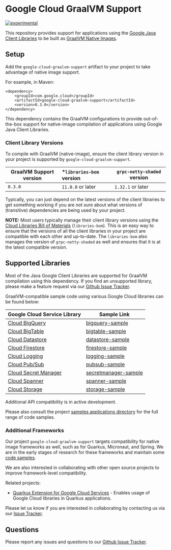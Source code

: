 # Google Cloud GraalVM Support

[![experimental](http://badges.github.io/stability-badges/dist/experimental.svg)](http://github.com/badges/stability-badges)

This repository provides support for applications using the [Google Java Client Libraries](https://github.com/googleapis/google-cloud-java) to be built as [GraalVM Native Images](https://www.graalvm.org/reference-manual/native-image/).

## Setup

Add the `google-cloud-graalvm-support` artifact to your project to take advantage of native image support.

For example, in Maven:

```
<dependency>
    <groupId>com.google.cloud</groupId>
    <artifactId>google-cloud-graalvm-support</artifactId>
    <version>0.3.0</version>
</dependency>
```

This dependency contains the GraalVM configurations to provide out-of-the-box support for native-image compilation of applications using Google Java Client Libraries.

### Client Library Versions

To compile with GraalVM (native-image), ensure the client library version in your project is supported by `google-cloud-graalvm-support`.

| GraalVM Support version | *`libraries-bom` version | `grpc-netty-shaded` version |
|-------------------------|:-------------------------|-----------------------------|
| `0.3.0`                 | `11.0.0` or later        | `1.32.1` or later           |

Typically, you can just depend on the latest versions of the client libraries to get something working if you are not sure about what versions of (transitive) dependencies are being used by your project.

**NOTE:** Most users typically manage their client library versions using the [Cloud Libraries Bill of Materials](https://github.com/GoogleCloudPlatform/cloud-opensource-java/wiki/The-Google-Cloud-Platform-Libraries-BOM) (`libraries-bom`).
This is an easy way to ensure that the versions of all the client libraries in your project are compatible with each other and up-to-date.
The `libraries-bom` also manages the version of `grpc-netty-shaded` as well and ensures that it is at the latest compatible version.

## Supported Libraries

Most of the Java Google Client Libraries are supported for GraalVM compilation using this dependency.
If you find an unsupported library, please make a feature request via our [Github Issue Tracker](https://github.com/GoogleCloudPlatform/google-cloud-graalvm-support/issues).

GraalVM-compatible sample code using various Google Cloud libraries can be found below:

| Google Cloud Service Library  | Sample Link              | 
|-------------------------|--------------------------|
| [Cloud BigQuery](https://github.com/googleapis/java-bigquery) | [bigquery-sample](./google-cloud-graalvm-samples/graalvm-samples-client-library/bigquery-sample) |
| [Cloud BigTable](https://github.com/googleapis/java-bigtable) | [bigtable-sample](./google-cloud-graalvm-samples/graalvm-samples-client-library/bigtable-sample) |
| [Cloud Datastore](https://github.com/googleapis/java-datastore) | [datastore-sample](./google-cloud-graalvm-samples/graalvm-samples-client-library/datastore-sample) |
| [Cloud Firestore](https://github.com/googleapis/java-firestore) | [firestore-sample](./google-cloud-graalvm-samples/graalvm-samples-client-library/firestore-sample) |
| [Cloud Logging](https://github.com/googleapis/java-logging) | [logging-sample](./google-cloud-graalvm-samples/graalvm-samples-client-library/logging-sample) |
| [Cloud Pub/Sub](https://github.com/googleapis/java-pubsub) | [pubsub-sample](./google-cloud-graalvm-samples/graalvm-samples-client-library/pubsub-sample) |
| [Cloud Secret Manager](https://github.com/googleapis/java-secretmanager) | [secretmanager-sample](./google-cloud-graalvm-samples/graalvm-samples-client-library/secretmanager-sample) |
| [Cloud Spanner](https://github.com/googleapis/java-spanner) | [spanner-sample](./google-cloud-graalvm-samples/graalvm-samples-client-library/spanner-sample) |
| [Cloud Storage](https://github.com/googleapis/java-storage) | [storage-sample](./google-cloud-graalvm-samples/graalvm-samples-client-library/storage-sample) |

Additional API compatibility is in active development.

Please also consult the project [samples applications directory](./google-cloud-graalvm-samples) for the full range of code samples.

### Additional Frameworks

Our project `google-cloud-graalvm-support` targets compatibility for native image frameworks as well, such as for Quarkus, Micronaut, and Spring.
We are in the early stages of research for these frameworks and maintain some [code samples](./google-cloud-graalvm-samples).

We are also interested in collaborating with other open source projects to improve framework-level compatibility.

Related projects:

*  [Quarkus Extension for Google Cloud Services](https://github.com/quarkiverse/quarkiverse-google-cloud-services) - Enables usage of Google Cloud libraries in Quarkus applications.

Please let us know if you are interested in collaborating by contacting us via our [Issue Tracker](https://github.com/GoogleCloudPlatform/google-cloud-graalvm-support/issues).

## Questions

Please report any issues and questions to our [Github Issue Tracker](https://github.com/GoogleCloudPlatform/google-cloud-graalvm-support/issues).
